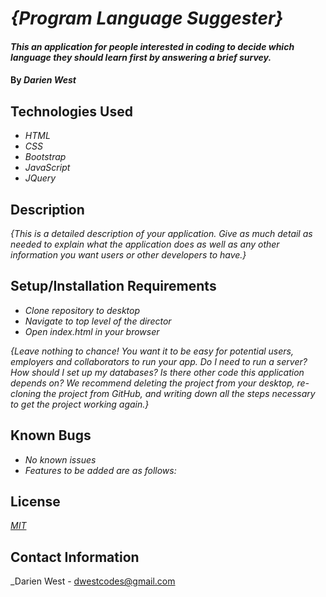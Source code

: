 # _{Program Language Suggester}_

#### _This an application for people interested in coding to decide which language they should learn first by answering a brief survey._

#### By _**Darien West**_

## Technologies Used

* _HTML_
* _CSS_
* _Bootstrap_
* _JavaScript_
* _JQuery_

## Description

_{This is a detailed description of your application. Give as much detail as needed to explain what the application does as well as any other information you want users or other developers to have.}_

## Setup/Installation Requirements

* _Clone repository to desktop_
* _Navigate to top level of the director_
* _Open index.html in your browser_


_{Leave nothing to chance! You want it to be easy for potential users, employers and collaborators to run your app. Do I need to run a server? How should I set up my databases? Is there other code this application depends on? We recommend deleting the project from your desktop, re-cloning the project from GitHub, and writing down all the steps necessary to get the project working again.}_

## Known Bugs

* _No known issues_
* _Features to be added are as follows:_

## License

_<a href="https://en.wikipedia.org/wiki/MIT_License"> MIT</a>_


## Contact Information

_Darien West - <a href="mailto:dwestcodes@gmail.com"> dwestcodes@gmail.com</a>